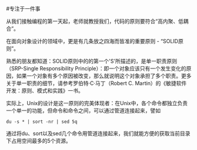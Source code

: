 #专注于一件事

   从我们接触编程的第一天起，老师就教授我们，代码的原则要符合“高内聚、低耦合”。

   在面向对象设计的领域中，更是有几条放之四海而皆准的重要原则 - “SOLID原则”。

   熟悉的朋友都知道：SOLID原则中的的第一个'S'所描述的，是单一职责原则（SRP-Single Responsibility Principle）：即一个对象应该只有一个发生变化的原因，如果一个对象有多个原因被改变，那么就说明这个对象承担了多个职责。更多关于单一职责的细节，请参考罗伯特·C·马丁（Robert C. Martin）的《敏捷软件开发：原则、模式和实践》一书。

  实际上，Unix的设计是这一原则的完美体现者：在Unix中，各个命令都独立负责一个单一的功能，但命令和命令之间，可以通过管道连接起来，譬如

  ```
  du -s * | sort -nr | sed 5q
  ```

  通过将du、sort以及sed几个命令用管道连接起来，我们就能方便的获取当前目录下占用空间最多的5个资源。


